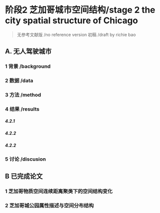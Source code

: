 # 阶段2 芝加哥城市空间结构/stage 2 the city spatial structure of Chicago
> 无参考文献版 /no reference version  初稿 /draft  by richie bao
## A. 无人驾驶城市
### 1 背景 /background 

### 2 数据 /data


### 3 方法 /method


### 4 结果 /results
##### 4.2.1 



##### 4.2.2 



##### 4.2.2 



### 5 讨论 /discusion

## B 已完成论文
### 1 芝加哥物质空间连续距离聚类下的空间结构变化


### 2 芝加哥城公园属性描述与空间分布结构
<!--stackedit_data:
eyJoaXN0b3J5IjpbLTE4NzQ4MzY4MzgsMTE4NzE2Mjk1NywtMT
YzMzg2MjE4NSwtODUwOTM5MjksMTk2OTkwODc3N119
-->